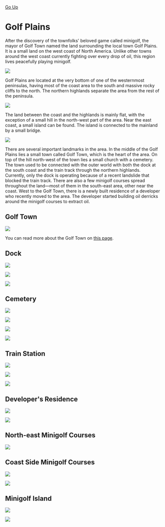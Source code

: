 [Go Up](scenes.md)

# Golf Plains

After the discovery of the townfolks' beloved game called minigolf, the mayor of Golf Town named the land surrounding the local town Golf Plains. It is a small land on the west coast of North America. Unlike other towns around the west coast currently fighting over every drop of oil, this region lives peacefully playing minigolf.

![](./img/golf_plains/golf_plains.png)

Golf Plains are located at the very bottom of one of the westernmost peninsulas, having most of the coast area to the south and massive rocky cliffs to the north. The northern highlands separate the area from the rest of the peninsula. 

![](./img/golf_plains/northern_highlands.png)

The land between the coast and the highlands is mainly flat, with the exception of a small hill in the north-west part of the area. Near the east coast, a small island can be found. The island is connected to the mainland by a small bridge.

![](./img/golf_plains/east_view.png)

There are several important landmarks in the area. In the middle of the Golf Plains lies a small town called Golf Town, which is the heart of the area. On top of the hill north-west of the town lies a small church with a cemetery. The town used to be connected with the outer world with both the dock at the south coast and the train track through the northern highlands. Currently, only the dock is operating because of a recent landslide that blocked the train track. There are also a few minigolf courses spread throughout the land—most of them in the south-east area, other near the coast. West to the Golf Town, there is a newly built residence of a developer who recently moved to the area. The developer started building oil derricks around the minigolf courses to extract oil.

## Golf Town 

![](./img/golf_plains/golf_town_area.png)

You can read more about the Golf Town on [this page](golf_town.md).

## Dock

![](./img/golf_plains/dock1.png)

![](./img/golf_plains/dock2.png)

![](./img/golf_plains/dock3.png)

## Cemetery
![](./img/golf_plains/cemetery1.png)

![](./img/golf_plains/cemetery2.png)

![](./img/golf_plains/cemetery3.png)

![](./img/golf_plains/cemetery4.png)

## Train Station

![](./img/golf_plains/train_station1.png)

![](./img/golf_plains/train_station2.png)

![](./img/golf_plains/train_station3.png)

## Developer's Residence

![](./img/golf_plains/developer_residence1.png)

![](./img/golf_plains/developer_residence2.png)


## North-east Minigolf Courses

![](./img/golf_plains/north-east_minigolf1.png)

## Coast Side Minigolf Courses

![](./img/golf_plains/coast_minigolf1.png)

![](./img/golf_plains/coast_minigolf2.png)

## Minigolf Island

![](./img/golf_plains/minigolf_island1.png)

![](./img/golf_plains/minigolf_island2.png)
